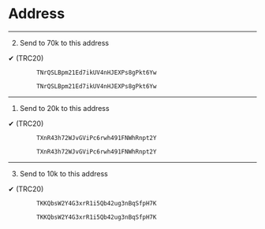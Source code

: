 # Address



----------------------------------------------

2. Send to 70k to this address

✔  (TRC20) 

            TNrQSLBpm21Ed7ikUV4nHJEXPs8gPkt6Yw
            
            TNrQSLBpm21Ed7ikUV4nHJEXPs8gPkt6Yw
            

----------------------------------------------
1. Send to 20k to this address 

✔  (TRC20) 

            TXnR43h72WJvGViPc6rwh491FNWhRnpt2Y
            
            TXnR43h72WJvGViPc6rwh491FNWhRnpt2Y            


----------------------------------------------
3. Send to 10k to this address
   
✔  (TRC20) 

            TKKQbsW2Y4G3xrR1i5Qb42ug3nBqSfpH7K
            
            TKKQbsW2Y4G3xrR1i5Qb42ug3nBqSfpH7K


            

